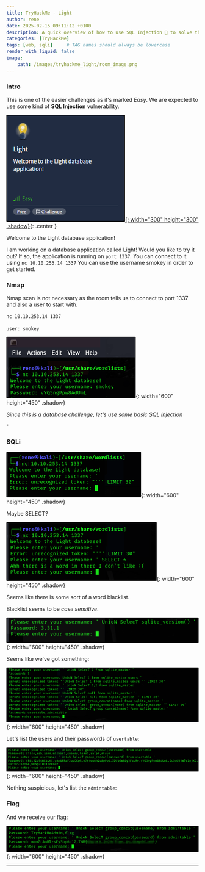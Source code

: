 ```yaml
---
title: TryHackMe - Light
author: rene
date: 2025-02-15 09:11:12 +0100
description: A quick overview of how to use SQL Injection 💉 to solve this challenge #
categories: [TryHackMe]
tags: [web, sqli]     # TAG names should always be lowercase
render_with_liquid: false
image:
    path: /images/tryhackme_light/room_image.png
---
```


### Intro
This is one of the easier challenges as it's marked *Easy*. We are expected to use some kind of **SQL Injection** vulnerability.


[![Tryhackme Room Link](/images/tryhackme_light/room_card.png){: width="300" height="300" .shadow}](https://tryhackme.com/room/lightroom){: .center }

Welcome to the Light database application!

I am working on a database application called Light! Would you like to try it out?
If so, the application is running on `port 1337`. You can connect to it using `nc 10.10.253.14 1337`
You can use the username smokey in order to get started.


### Nmap

Nmap scan is not necessary as the room tells us to connect to port 1337 and also a user to start with.

```
nc 10.10.253.14 1337

user: smokey
```

![Flag](/images/tryhackme_light/connect.png){: width="600" height="450" .shadow}


*Since this is a database challenge, let's use some basic SQL Injection*
```
'
```
### SQLi

![Flag](/images/tryhackme_light/sql1.png){: width="600" height="450" .shadow}

Maybe SELECT?


![Flag](/images/tryhackme_light/sql2.png){: width="600" height="450" .shadow}

Seems like there is some sort of a word blacklist.

Blacklist seems to be *case sensitive*.


![Flag](/images/tryhackme_light/sql3.png){: width="600" height="450" .shadow}

Seems like we've got something:

![Flag](/images/tryhackme_light/sql4.png){: width="600" height="450" .shadow}

Let's list the users  and their passwords of `usertable`:

![Flag](/images/tryhackme_light/sql5.png){: width="600" height="450" .shadow}


Nothing suspicious, let's list the `admintable`:

### Flag

And we receive our flag:

![Flag](/images/tryhackme_light/sql6.png){: width="600" height="450" .shadow}



---

<style>
.center img {
  display:block;
  margin-left:auto;
  margin-right:auto;
}
</style>